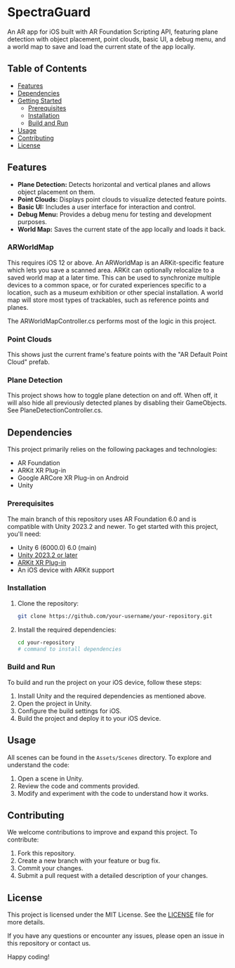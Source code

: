 # SpectraGuard

An AR app for iOS built with AR Foundation Scripting API, featuring plane detection with object placement, point clouds, basic UI, a debug menu, and a world map to save and load the current state of the app locally.


## Table of Contents
- [Features](#features)
- [Dependencies](#dependencies)
- [Getting Started](#getting-started)
  - [Prerequisites](#prerequisites)
  - [Installation](#installation)
  - [Build and Run](#build-and-run)
- [Usage](#usage)
- [Contributing](#contributing)
- [License](#license)

## Features
- **Plane Detection:** Detects horizontal and vertical planes and allows object placement on them.
- **Point Clouds:** Displays point clouds to visualize detected feature points.
- **Basic UI:** Includes a user interface for interaction and control.
- **Debug Menu:** Provides a debug menu for testing and development purposes.
- **World Map:** Saves the current state of the app locally and loads it back.

### ARWorldMap
This requires iOS 12 or above.
An ARWorldMap is an ARKit-specific feature which lets you save a scanned area. ARKit can optionally relocalize to a saved world map at a later time. This can be used to synchronize multiple devices to a common space, or for curated experiences specific to a location, such as a museum exhibition or other special installation. A world map will store most types of trackables, such as reference points and planes.

The ARWorldMapController.cs performs most of the logic in this project.

### Point Clouds
This shows just the current frame's feature points with the "AR Default Point Cloud" prefab.

### Plane Detection 
This project shows how to toggle plane detection on and off. When off, it will also hide all previously detected planes by disabling their GameObjects. See PlaneDetectionController.cs.

## Dependencies
This project primarily relies on the following packages and technologies:
- AR Foundation
- ARKit XR Plug-in
- Google ARCore XR Plug-in on Android
- Unity

### Prerequisites
The main branch of this repository uses AR Foundation 6.0 and is compatible with Unity 2023.2 and newer. 
To get started with this project, you'll need:
- Unity 6 (6000.0) 	6.0 (main)
- [Unity 2023.2 or later](https://unity.com/)
- [ARKit XR Plug-in](https://developer.apple.com/arkit/)
- An iOS device with ARKit support

### Installation
1. Clone the repository:
    ```sh
    git clone https://github.com/your-username/your-repository.git
    ```
2. Install the required dependencies:
    ```sh
    cd your-repository
    # command to install dependencies
    ```

### Build and Run
To build and run the project on your iOS device, follow these steps:

1. Install Unity and the required dependencies as mentioned above.
2. Open the project in Unity.
3. Configure the build settings for iOS.
4. Build the project and deploy it to your iOS device.

## Usage
All scenes can be found in the `Assets/Scenes` directory. To explore and understand the code:
1. Open a scene in Unity.
2. Review the code and comments provided.
3. Modify and experiment with the code to understand how it works.

## Contributing
We welcome contributions to improve and expand this project. To contribute:
1. Fork this repository.
2. Create a new branch with your feature or bug fix.
3. Commit your changes.
4. Submit a pull request with a detailed description of your changes.

## License
This project is licensed under the MIT License. See the [LICENSE](LICENSE) file for more details.

If you have any questions or encounter any issues, please open an issue in this repository or contact us.

Happy coding!
